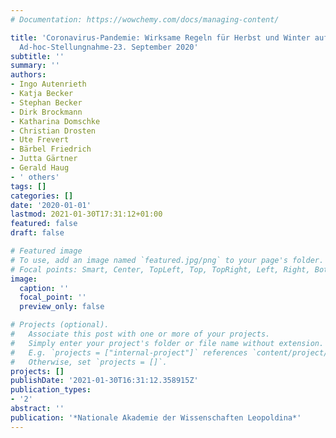 ```yaml
---
# Documentation: https://wowchemy.com/docs/managing-content/

title: 'Coronavirus-Pandemie: Wirksame Regeln für Herbst und Winter aufstellen: 6.
  Ad-hoc-Stellungnahme-23. September 2020'
subtitle: ''
summary: ''
authors:
- Ingo Autenrieth
- Katja Becker
- Stephan Becker
- Dirk Brockmann
- Katharina Domschke
- Christian Drosten
- Ute Frevert
- Bärbel Friedrich
- Jutta Gärtner
- Gerald Haug
- ' others'
tags: []
categories: []
date: '2020-01-01'
lastmod: 2021-01-30T17:31:12+01:00
featured: false
draft: false

# Featured image
# To use, add an image named `featured.jpg/png` to your page's folder.
# Focal points: Smart, Center, TopLeft, Top, TopRight, Left, Right, BottomLeft, Bottom, BottomRight.
image:
  caption: ''
  focal_point: ''
  preview_only: false

# Projects (optional).
#   Associate this post with one or more of your projects.
#   Simply enter your project's folder or file name without extension.
#   E.g. `projects = ["internal-project"]` references `content/project/deep-learning/index.md`.
#   Otherwise, set `projects = []`.
projects: []
publishDate: '2021-01-30T16:31:12.358915Z'
publication_types:
- '2'
abstract: ''
publication: '*Nationale Akademie der Wissenschaften Leopoldina*'
---
```

